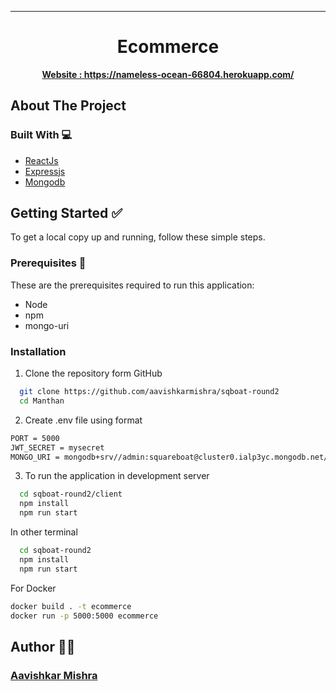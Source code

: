 <hr/>
  <h1 align="center">Ecommerce</h1>
  <p align="center">
    <a href="https://nameless-ocean-66804.herokuapp.com/"><strong>Website : https://nameless-ocean-66804.herokuapp.com/</strong></a>
  </p>


<!-- ABOUT THE PROJECT -->

## About The Project

### Built With 💻

- [ReactJs](https://reactjs.org/)
- [Expressjs](https://expressjs.com/)
- [Mongodb](https://www.mongodb.com/)

## Getting Started ✅

To get a local copy up and running, follow these simple steps.

### Prerequisites 📖

These are the prerequisites required to run this application:

- Node
- npm
- mongo-uri

### Installation

1. Clone the repository form GitHub

```sh
  git clone https://github.com/aavishkarmishra/sqboat-round2
  cd Manthan
```

2. Create .env file using format

```sh
PORT = 5000
JWT_SECRET = mysecret
MONGO_URI = mongodb+srv//admin:squareboat@cluster0.ialp3yc.mongodb.net/ecommerce

```

3. To run the application in development server

```sh
  cd sqboat-round2/client
  npm install
  npm run start
```

In other terminal

```sh
  cd sqboat-round2
  npm install
  npm run start
```
For Docker 
```sh
docker build . -t ecommerce
docker run -p 5000:5000 ecommerce
```


## Author 👨‍💻

### [Aavishkar Mishra](https://github.com/aavishkarmishra)

